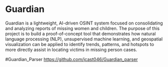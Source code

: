 # Guardian
Guardian is a lightweight, AI-driven OSINT system focused on consolidating and analyzing reports of missing women and children.  The purpose of this project is to build a proof-of-concept tool that demonstrates how natural language processing (NLP), unsupervised machine learning, and geospatial visualization can be applied to identify trends, patterns, and hotspots to more directly assist in locating victims in missing person cases.

#Guardian_Parser
https://github.com/jcast046/Guardian_parser
